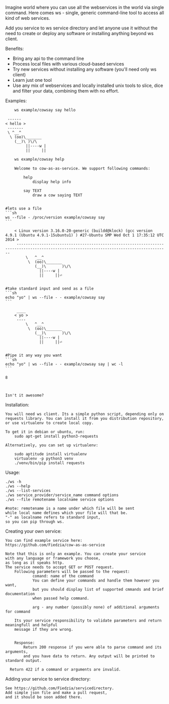 Imagine world where you can use all the webservices in the world via single
command. Here comes ws - single, generic command-line tool to access all kind of web services.

Add you service to ws service directory and let anyone use it without 
the need to create or deploy any software or installing anything beyond ws client.

Benefits:

* Bring any api to the command line
* Process local files with various cloud-based services
* Try new services without installing any software (you'll need only ws client)
* Learn just one tool
* Use any mix of webservices and locally installed unix tools to slice, dice and filter your data,
  combining them with no effort.


Examples:

```sh
    ws example/cowsay say hello
```

     ------
    < hello >
     -------
     \ ^__^
      \ (oo)\_______
        (__)\ )\/\
             ||----w |
             ||     ||


```sh
    ws example/cowsay help
```
        Welcome to cow-as-as-service. We support following commands:

            help
                display help info

            say TEXT
                draw a cow saying TEXT


    #lets use a file
    ```sh
    ws --file - /proc/version example/cowsay say
    ```

        < Linux version 3.16.0-20-generic (buildd@klock) (gcc version 4.9.1 (Ubuntu 4.9.1-15ubuntu1) ) #27-Ubuntu SMP Wed Oct 1 17:35:12 UTC 2014 >
         ----------------------------------------------------------------------------------------------------------------------------------------- 
             \   ^__^
              \  (oo)\_______
                 (__)\       )\/\
                   ||----w |
                   ||     ||⏎  


    #take standard input and send as a file
    ```sh
    echo "yo" | ws --file - - example/cowsay say
    ```

         ____ 
        < yo >
         ---- 
             \   ^__^
              \  (oo)\_______
                 (__)\       )\/\
                   ||----w |
                   ||     ||⏎


    #Pipe it any way you want
    ```sh
    echo "yo" | ws --file - - example/cowsay say | wc -l
    ```
    
    8

        

    Isn't it awesome?





Installation:

    You will need ws client. Its a simple python script, depending only on
    requests library. You can install it from you distribution repository,
    or use virtualenv to create local copy.

    To get it in debian or ubuntu, run:
        sudo apt-get install python3-requests

    Alternatively, you can set up virtualenv:

        sudo aptitude install virtualenv
        virtualenv -p python3 venv
        ./venv/bin/pip install requests

Usage:

    ./ws -h
    ./ws --help
    ./ws --list-services
    ./ws service_provider/service_name command options
    ./ws --file remotename localname service options
    
    #note: remotename is a name under which file will be sent
    while local name defines which your file will that be.
    "-" as localname refers to standard input,
    so you can pip through ws.


Creating your own service:

    You can find example service here:
    https://github.com/Fiedzia/cow-as-as-service

    Note that this is only an example. You can create your service
    with any language or framework you choose,
    as long as it speaks http.
    The service needs to accept GET or POST request.
		Following parameters will be passed to the request:
				comand: name of the command
				You can define your commands and handle them however you want,
				but you should display list of supported cmmands and brief documentation
				when passed help command.

				arg - any number (possibly none) of additional arguments for command
		
		Its your service responsibility to validate parameters and return meaningfull and helpful
		message if they are wrong.


		Response:
			Return 200 response if you were able to parse command and its arguments,
			and you have data to return. Any output will be printed to standard output.
			
      Return 422 if a command or arguments are invalid.
			
				
    
Adding your service to service directory:

    See https://github.com/Fiedzia/servicedirectory.
    Add simple json file and make a pull request,
    and it should be soon added there.


